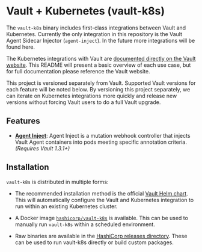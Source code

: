 # Vault + Kubernetes (vault-k8s)

The `vault-k8s` binary includes first-class integrations between Vault and
Kubernetes.  Currently the only integration in this repository is the 
Vault Agent Sidecar Injector (`agent-inject`).  In the future more integrations 
will be found here.

The Kubernetes integrations with Vault are
[documented directly on the Vault website](https://www.vaultproject.io/docs/platform/k8s/index.html).
This README will present a basic overview of each use case, but for full
documentation please reference the Vault website.

This project is versioned separately from Vault. Supported Vault versions
for each feature will be noted below. By versioning this project separately,
we can iterate on Kubernetes integrations more quickly and release new versions
without forcing Vault users to do a full Vault upgrade.

## Features

  * [**Agent Inject**](https://www.vaultproject.io/docs/platform/k8s/injector/index.html):
    Agent Inject is a mutation webhook controller that injects Vault Agent containers 
    into pods meeting specific annotation criteria.
    _(Requires Vault 1.3.1+)_

## Installation

`vault-k8s` is distributed in multiple forms:

  * The recommended installation method is the official
    [Vault Helm chart](https://github.com/hashicorp/vault-helm). This will
    automatically configure the Vault and Kubernetes integration to run within
    an existing Kubernetes cluster.

  * A Docker image [`hashicorp/vault-k8s`](https://hub.docker.com/r/hashicorp/vault-k8s) is available. This can be used to manually run `vault-k8s` within a scheduled environment.

  * Raw binaries are available in the [HashiCorp releases directory](https://releases.hashicorp.com/vault-k8s/). These can be used to run vault-k8s directly or build custom packages.